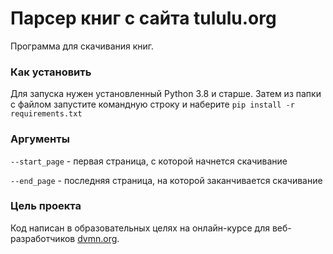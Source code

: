 # Парсер книг с сайта tululu.org

Программа для скачивания книг.

### Как установить

Для запуска нужен установленный Python 3.8 и старше. Затем из папки с файлом запустите командную строку и наберите `pip install -r requirements.txt`

### Аргументы

 `--start_page` - первая страница, с которой начнется скачивание

 `--end_page` - последняя страница, на которой заканчивается скачивание

### Цель проекта

Код написан в образовательных целях на онлайн-курсе для веб-разработчиков [dvmn.org](https://dvmn.org/).